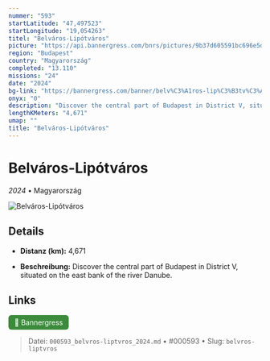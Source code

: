```yaml
---
nummer: "593"
startLatitude: "47,497523"
startLongitude: "19,054263"
titel: "Belváros-Lipótváros"
picture: "https://api.bannergress.com/bnrs/pictures/9b37d605591bc696e5dc8d4849919780"
region: "Budapest"
country: "Magyarország"
completed: "13.110"
missions: "24"
date: "2024"
bg-link: "https://bannergress.com/banner/belv%C3%A1ros-lip%C3%B3tv%C3%A1ros-57e4"
onyx: "0"
description: "Discover the central part of Budapest in District V, situated on the east bank of the river Danube."
lengthKMeters: "4,671"
umap: ""
title: "Belváros-Lipótváros"
---
```

# Belváros-Lipótváros

*2024* • Magyarország

![Belváros-Lipótváros](https://api.bannergress.com/bnrs/pictures/9b37d605591bc696e5dc8d4849919780)

## Details
- **Distanz (km):** 4,671



- **Beschreibung:** Discover the central part of Budapest in District V, situated on the east bank of the river Danube.


## Links
<div style="margin-top: 0.5em;">
<a href="https://bannergress.com/banner/belv%C3%A1ros-lip%C3%B3tv%C3%A1ros-57e4" target="_blank" style="display:inline-block;margin-right:8px;padding:6px 12px;background-color:#3c8b3c;color:white;text-decoration:none;border-radius:6px;">🔗 Bannergress</a>

</div>


> Datei: `000593_belvros-liptvros_2024.md` • #000593 • Slug: `belvros-liptvros`
